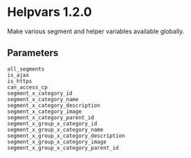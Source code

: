 # Helpvars 1.2.0

Make various segment and helper variables available globally.

## Parameters

	all_segments
	is_ajax
	is_https
	can_access_cp
	segment_x_category_id
	segment_x_category_name
	segment_x_category_description
	segment_x_category_image
	segment_x_category_parent_id
	segment_x_group_x_category_id
	segment_x_group_x_category_name
	segment_x_group_x_category_description
	segment_x_group_x_category_image
	segment_x_group_x_category_parent_id